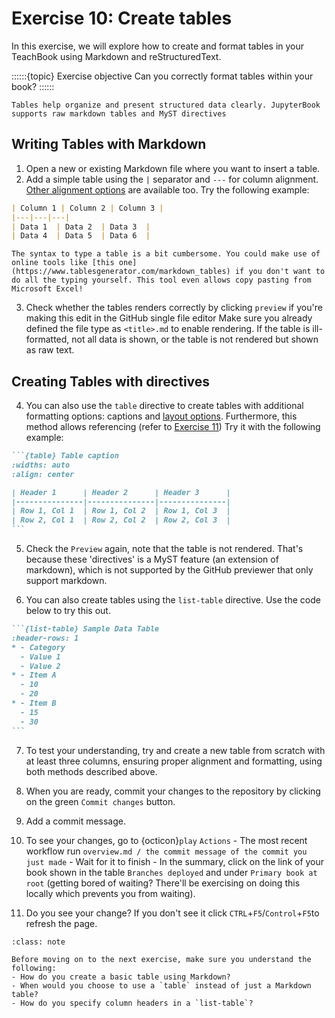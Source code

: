 # Exercise 10: Create tables

In this exercise, we will explore how to create and format tables in your TeachBook using Markdown and reStructuredText.

::::::{topic} Exercise objective
Can you correctly format tables within your book?
::::::

```{tip}
Tables help organize and present structured data clearly. JupyterBook supports raw markdown tables and MyST directives
```

## Writing Tables with Markdown

1. Open a new or existing Markdown file where you want to insert a table.
2. Add a simple table using the `|` separator and `---` for column alignment. [Other alignment options](https://www.markdownguide.org/extended-syntax/#alignment) are available too. Try the following example:

```md
| Column 1 | Column 2 | Column 3 |
|---|---|---|
| Data 1  | Data 2  | Data 3  |
| Data 4  | Data 5  | Data 6  |
```

```{tip}
The syntax to type a table is a bit cumbersome. You could make use of online tools like [this one](https://www.tablesgenerator.com/markdown_tables) if you don't want to do all the typing yourself. This tool even allows copy pasting from Microsoft Excel!
```

3. Check whether the tables renders correctly by clicking `preview` if you're making this edit in the GitHub single file editor  Make sure you already defined the file type as `<title>.md` to enable rendering. If the table is ill-formatted, not all data is shown, or the table is not rendered but shown as raw text.

## Creating Tables with directives

4. You can also use the `table` directive to create tables with additional formatting options: captions and [layout options](https://myst-parser.readthedocs.io/en/latest/syntax/tables.html#table-with-captions). Furthermore, this method allows referencing (refer to [Exercise 11](011.md)) Try it with the following example:

````md
```{table} Table caption
:widths: auto
:align: center

| Header 1      | Header 2      | Header 3      |
|---------------|---------------|---------------|
| Row 1, Col 1  | Row 1, Col 2  | Row 1, Col 3  |
| Row 2, Col 1  | Row 2, Col 2  | Row 2, Col 3  |
```
````

5. Check the `Preview` again, note that the table is not rendered. That's because these 'directives' is a MyST feature (an extension of markdown), which is not supported by the GitHub previewer that only support markdown.

6. You can also create tables using the `list-table` directive. Use the code below to try this out.

````md
```{list-table} Sample Data Table
:header-rows: 1
* - Category
  - Value 1
  - Value 2
* - Item A
  - 10
  - 20
* - Item B
  - 15
  - 30
```
````

7. To test your understanding, try and create a new table from scratch with at least three columns, ensuring proper alignment and formatting, using both methods described above. 

8. When you are ready, commit your changes to the repository by clicking on the green `Commit changes` button.

8. Add a commit message.

9. To see your changes, go to {octicon}`play` `Actions` - The most recent workflow run `overview.md / the commit message of the commit you just made` - Wait for it to finish - In the summary, click on the link of your book shown in the table `Branches deployed` and under `Primary book at root` (getting bored of waiting? There'll be exercising on doing this locally which prevents you from waiting).

10. Do you see your change? If you don't see it click `CTRL`+`F5`/`Control`+`F5`to refresh the page.



```{admonition} Check your understanding
:class: note

Before moving on to the next exercise, make sure you understand the following:
- How do you create a basic table using Markdown? 
- When would you choose to use a `table` instead of just a Markdown table?
- How do you specify column headers in a `list-table`?  
```

